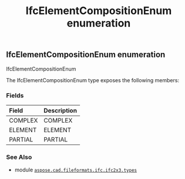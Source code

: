 ﻿---
title: IfcElementCompositionEnum enumeration
second_title: Aspose.CAD for Python via .NET API References
description: 
type: docs
weight: 2250
url: /aspose.cad.fileformats.ifc.ifc2x3.types/ifcelementcompositionenum/
is_root: false
---

## IfcElementCompositionEnum enumeration

IfcElementCompositionEnum



The IfcElementCompositionEnum type exposes the following members:

### Fields
| Field | Description |
| :- | :- |
| COMPLEX | COMPLEX |
| ELEMENT | ELEMENT |
| PARTIAL | PARTIAL |



### See Also
* module [`aspose.cad.fileformats.ifc.ifc2x3.types`](..)
